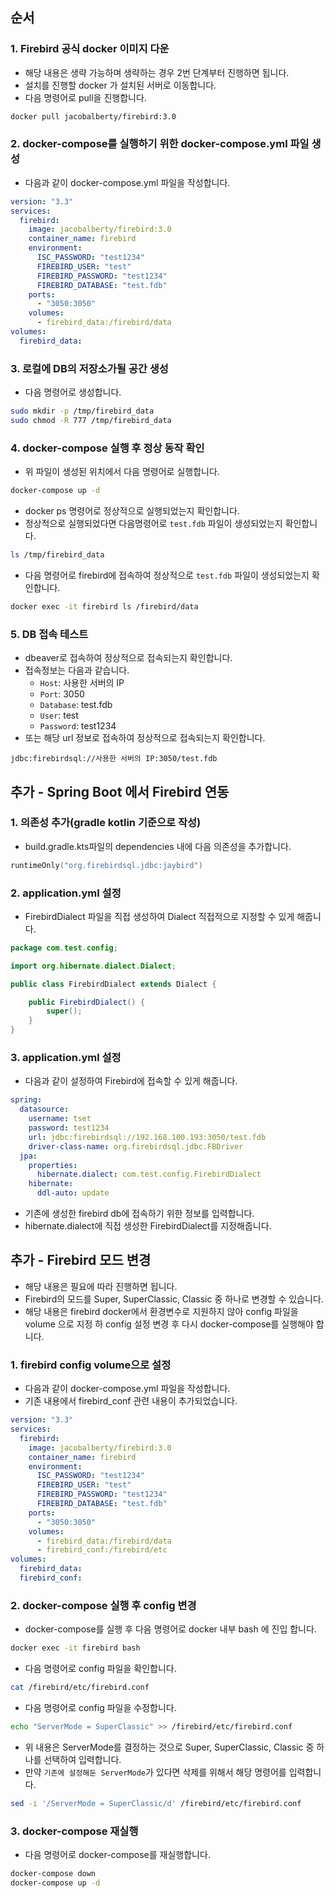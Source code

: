 ## 순서
### 1. Firebird 공식 docker 이미지 다운
- 해당 내용은 생략 가능하며 생략하는 경우 2번 단계부터 진행하면 됩니다.
- 설치를 진행할 docker 가 설치된 서버로 이동합니다.
- 다음 명령어로 pull을 진행합니다.
```bash
docker pull jacobalberty/firebird:3.0
```

### 2. docker-compose를 실행하기 위한 docker-compose.yml 파일 생성
- 다음과 같이 docker-compose.yml 파일을 작성합니다.
```yml
version: "3.3"
services:
  firebird:
    image: jacobalberty/firebird:3.0
    container_name: firebird
    environment:
      ISC_PASSWORD: "test1234"
      FIREBIRD_USER: "test"
      FIREBIRD_PASSWORD: "test1234"
      FIREBIRD_DATABASE: "test.fdb"
    ports:
      - "3050:3050"
    volumes:
      - firebird_data:/firebird/data
volumes:
  firebird_data:
```


### 3. 로컬에 DB의 저장소가될 공간 생성
- 다음 명령어로 생성합니다.
```bash
sudo mkdir -p /tmp/firebird_data
sudo chmod -R 777 /tmp/firebird_data
```

### 4. docker-compose 실행 후 정상 동작 확인
- 위 파일이 생성된 위치에서 다음 명령어로 실행합니다.
```bash
docker-compose up -d
```
- docker ps 명령어로 정상적으로 실행되었는지 확인합니다.
- 정상적으로 실행되었다면 다음명령어로 `test.fdb` 파일이 생성되었는지 확인합니다.
```bash
ls /tmp/firebird_data
```
- 다음 명령어로 firebird에 접속하여 정상적으로 `test.fdb` 파일이 생성되었는지 확인합니다.
```bash
docker exec -it firebird ls /firebird/data
```

### 5. DB 접속 테스트
- dbeaver로 접속하여 정상적으로 접속되는지 확인합니다.
- 접속정보는 다음과 같습니다.
  - `Host`: 사용한 서버의 IP
  - `Port`: 3050
  - `Database`: test.fdb
  - `User`: test
  - `Password`: test1234
- 또는 해당 url 정보로 접속하여 정상적으로 접속되는지 확인합니다.
```url
jdbc:firebirdsql://사용한 서버의 IP:3050/test.fdb
```

## 추가 - Spring Boot 에서 Firebird 연동
### 1. 의존성 추가(gradle kotlin 기준으로 작성)
- build.gradle.kts파일의 dependencies 내에 다음 의존성을 추가합니다.
```kotlin
runtimeOnly("org.firebirdsql.jdbc:jaybird")
``` 

### 2. application.yml 설정
- FirebirdDialect 파일을 직접 생성하여 Dialect 직접적으로 지정할 수 있게 해줍니다.
```java
package com.test.config;

import org.hibernate.dialect.Dialect;

public class FirebirdDialect extends Dialect {

    public FirebirdDialect() {
        super();
    }
}
```

### 3. application.yml 설정
- 다음과 같이 설정하여 Firebird에 접속할 수 있게 해줍니다.
```yml
spring:
  datasource:
    username: tset
    password: test1234
    url: jdbc:firebirdsql://192.168.100.193:3050/test.fdb
    driver-class-name: org.firebirdsql.jdbc.FBDriver
  jpa:
    properties:
      hibernate.dialect: com.test.config.FirebirdDialect
    hibernate:
      ddl-auto: update
```
- 기존에 생성한 firebird db에 접속하기 위한 정보를 입력합니다.
- hibernate.dialect에 직접 생성한 FirebirdDialect를 지정해줍니다.

## 추가 - Firebird 모드 변경
- 해당 내용은 필요에 따라 진행하면 됩니다.
- Firebird의 모드를 Super, SuperClassic, Classic 중 하나로 변경할 수 있습니다.
- 해당 내용은 firebird docker에서 환경변수로 지원하지 않아 config 파일을 volume 으로 지정 하 config 설정 변경 후 다시 docker-compose를 실행해야 합니다.

### 1. firebird config volume으로 설정
- 다음과 같이 docker-compose.yml 파일을 작성합니다.
- 기존 내용에서 firebird_conf 관련 내용이 추가되었습니다.
```yml
version: "3.3"
services:
  firebird:
    image: jacobalberty/firebird:3.0
    container_name: firebird
    environment:
      ISC_PASSWORD: "test1234"
      FIREBIRD_USER: "test"
      FIREBIRD_PASSWORD: "test1234"
      FIREBIRD_DATABASE: "test.fdb"
    ports:
      - "3050:3050"
    volumes:
      - firebird_data:/firebird/data
      - firebird_conf:/firebird/etc
volumes:
  firebird_data:
  firebird_conf:
```

### 2. docker-compose 실행 후 config 변경
- docker-compose를 실행 후 다음 명령어로 docker 내부 bash 에 진입 합니다.
```bash
docker exec -it firebird bash
```
- 다음 명령어로 config 파일을 확인합니다.
```bash
cat /firebird/etc/firebird.conf
```
- 다음 명령어로 config 파일을 수정합니다.
```bash
echo "ServerMode = SuperClassic" >> /firebird/etc/firebird.conf
```
- 위 내용은 ServerMode를 결정하는 것으로 Super, SuperClassic, Classic 중 하나를 선택하여 입력합니다.
- 만약 `기존에 설정해둔 ServerMode`가 있다면 삭제를 위해서 해당 명령어를 입력합니다.
```bash
sed -i '/ServerMode = SuperClassic/d' /firebird/etc/firebird.conf
```

### 3. docker-compose 재실행
- 다음 명령어로 docker-compose를 재실행합니다.
```bash
docker-compose down
docker-compose up -d
```